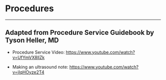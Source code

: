 # Procedures

---

## Adapted from Procedure Service Guidebook by Tyson Heller, MD

- Procedure Service Video: <https://www.youtube.com/watch?v=UfYmVX8llZk>

- Making an ultrasound note: <https://www.youtube.com/watch?v=jIqHOyze2T4>
